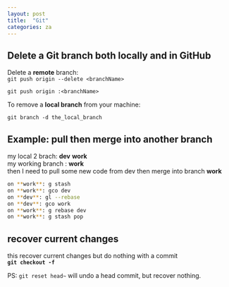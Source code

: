 ```yaml
---
layout: post
title:  "Git"
categories: za
---
```


## Delete a Git branch both locally and in GitHub

Delete a **remote** branch:  
`git push origin --delete <branchName>`
  
`git push origin :<branchName>`  

To remove a **local branch** from your machine:  

`git branch -d the_local_branch`

## Example: pull then merge into another branch
my local 2 brach: **dev** **work**  
my working branch : **work**  
then I need to pull some new code from dev then merge into branch **work**  

``` bash
on **work**: g stash  
on **work**: gco dev  
on **dev**: gl --rebase  
on **dev**: gco work  
on **work**: g rebase dev  
on **work**: g stash pop
```

## recover current changes
this recover current changes but do nothing with a commit  
__`git checkout -f`__  

PS: `git reset head~` will undo a head commit, but recover nothing.